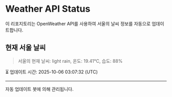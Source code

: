 
# Weather API Status

이 리포지토리는 OpenWeather API를 사용하여 서울의 날씨 정보를 자동으로 업데이트합니다.

## 현재 서울 날씨
> 서울의 현재 날씨: light rain, 온도: 19.41°C, 습도: 88%

⏳ 업데이트 시간: 2025-10-06 03:07:32 (UTC)

---
자동 업데이트 봇에 의해 관리됩니다.
